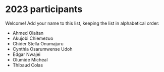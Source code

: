 # 2023 participants

Welcome! Add your name to this list, keeping the list in alphabetical order:

- Ahmed Olaitan
- Akujobi Chiemezuo
- Chider Stella Onumajuru
- Cynthia Osarumwense Udoh
- Edgar Nwajei
- Olumide Micheal
- Thibaud Colas

